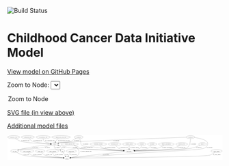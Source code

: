 <link rel='stylesheet' href="assets/style.css">
<link rel='stylesheet' href="https://unpkg.com/leaflet@1.5.1/dist/leaflet.css" integrity="sha512-xwE/Az9zrjBIphAcBb3F6JVqxf46+CDLwfLMHloNu6KEQCAWi6HcDUbeOfBIptF7tcCzusKFjFw2yuvEpDL9wQ==" crossorigin="">
<script type="text/javascript" src="https://code.jquery.com/jquery-3.2.1.min.js"></script>
<script type="text/javascript"  src="https://unpkg.com/leaflet@1.5.1/dist/leaflet.js"></script>
<script type="text/javascript" src="assets/actions.js"></script>

![Build Status](https://github.com/CBIIT/ccdi-model/actions/workflows/model-test-and-deploy.yml/badge.svg)

# Childhood Cancer Data Initiative Model

[View model on GitHub Pages](https://cbiit.github.io/ccdi-model/)



Zoom to Node: <select id="node_select">
  <option value="">Zoom to Node</option>
</select>
<div id="model"></div>

<p>
<a href="./model-desc/ccdi-model.svg">SVG file (in view above)</a>
<p>
<a href="./model-desc">Additional model files</a>
<div id='graph' style='display:off;'>
<svg width="2683pt" height="305pt"
 viewBox="0.00 0.00 2683.24 305.00" xmlns="http://www.w3.org/2000/svg" xmlns:xlink="http://www.w3.org/1999/xlink">
<g id="graph0" class="graph" transform="scale(1 1) rotate(0) translate(4 301)">
<title>Perl</title>
<polygon fill="#ffffff" stroke="transparent" points="-4,4 -4,-301 2679.237,-301 2679.237,4 -4,4"/>
<!-- radiology_file -->
<g id="node1" class="node">
<title>radiology_file</title>
<ellipse fill="none" stroke="#000000" cx="2171.0433" cy="-192" rx="73.387" ry="18"/>
<text text-anchor="middle" x="2171.0433" y="-188.3" font-family="Times,serif" font-size="14.00" fill="#000000">radiology_file</text>
</g>
<!-- participant -->
<g id="node21" class="node">
<title>participant</title>
<ellipse fill="none" stroke="#000000" cx="1515.0433" cy="-105" rx="62.2891" ry="18"/>
<text text-anchor="middle" x="1515.0433" y="-101.3" font-family="Times,serif" font-size="14.00" fill="#000000">participant</text>
</g>
<!-- radiology_file&#45;&gt;participant -->
<g id="edge19" class="edge">
<title>radiology_file&#45;&gt;participant</title>
<path fill="none" stroke="#000000" d="M2145.6566,-175.022C2126.5596,-163.2114 2099.2764,-148.3205 2073.0433,-141 1983.8255,-116.1032 1717.5524,-108.32 1587.7676,-105.9708"/>
<polygon fill="#000000" stroke="#000000" points="1587.5897,-102.4673 1577.53,-105.7917 1587.4672,-109.4662 1587.5897,-102.4673"/>
<text text-anchor="middle" x="2168.0433" y="-144.8" font-family="Times,serif" font-size="14.00" fill="#000000">of_radiology_file</text>
</g>
<!-- study_personnel -->
<g id="node2" class="node">
<title>study_personnel</title>
<ellipse fill="none" stroke="#000000" cx="243.0433" cy="-105" rx="87.1846" ry="18"/>
<text text-anchor="middle" x="243.0433" y="-101.3" font-family="Times,serif" font-size="14.00" fill="#000000">study_personnel</text>
</g>
<!-- study -->
<g id="node10" class="node">
<title>study</title>
<ellipse fill="none" stroke="#000000" cx="741.0433" cy="-18" rx="36.2938" ry="18"/>
<text text-anchor="middle" x="741.0433" y="-14.3" font-family="Times,serif" font-size="14.00" fill="#000000">study</text>
</g>
<!-- study_personnel&#45;&gt;study -->
<g id="edge8" class="edge">
<title>study_personnel&#45;&gt;study</title>
<path fill="none" stroke="#000000" d="M257.7953,-87.0908C268.4871,-75.4856 284.0106,-61.2305 301.0433,-54 336.5899,-38.9103 588.8707,-25.2676 694.6019,-20.1458"/>
<polygon fill="#000000" stroke="#000000" points="694.8428,-23.6384 704.6634,-19.6628 694.507,-16.6465 694.8428,-23.6384"/>
<text text-anchor="middle" x="370.5433" y="-57.8" font-family="Times,serif" font-size="14.00" fill="#000000">of_study_personnel</text>
</g>
<!-- study_arm -->
<g id="node3" class="node">
<title>study_arm</title>
<ellipse fill="none" stroke="#000000" cx="408.0433" cy="-105" rx="59.5901" ry="18"/>
<text text-anchor="middle" x="408.0433" y="-101.3" font-family="Times,serif" font-size="14.00" fill="#000000">study_arm</text>
</g>
<!-- study_arm&#45;&gt;study -->
<g id="edge7" class="edge">
<title>study_arm&#45;&gt;study</title>
<path fill="none" stroke="#000000" d="M423.2274,-87.357C434.1829,-75.8706 449.9958,-61.6481 467.0433,-54 506.6733,-36.2206 627.3111,-25.5824 694.5418,-20.8778"/>
<polygon fill="#000000" stroke="#000000" points="695.1146,-24.3469 704.8528,-20.1735 694.6375,-17.3632 695.1146,-24.3469"/>
<text text-anchor="middle" x="515.5433" y="-57.8" font-family="Times,serif" font-size="14.00" fill="#000000">of_study_arm</text>
</g>
<!-- diagnosis -->
<g id="node4" class="node">
<title>diagnosis</title>
<ellipse fill="none" stroke="#000000" cx="887.0433" cy="-279" rx="54.6905" ry="18"/>
<text text-anchor="middle" x="887.0433" y="-275.3" font-family="Times,serif" font-size="14.00" fill="#000000">diagnosis</text>
</g>
<!-- sample -->
<g id="node8" class="node">
<title>sample</title>
<ellipse fill="none" stroke="#000000" cx="590.0433" cy="-192" rx="44.393" ry="18"/>
<text text-anchor="middle" x="590.0433" y="-188.3" font-family="Times,serif" font-size="14.00" fill="#000000">sample</text>
</g>
<!-- diagnosis&#45;&gt;sample -->
<g id="edge27" class="edge">
<title>diagnosis&#45;&gt;sample</title>
<path fill="none" stroke="#000000" d="M856.3555,-264.077C843.9886,-257.8419 829.6856,-250.3473 817.0433,-243 806.4917,-236.8678 805.4894,-232.2337 794.0433,-228 736.4448,-206.6957 717.273,-221.9929 657.0433,-210 650.2178,-208.6409 643.0603,-206.9784 636.0682,-205.2186"/>
<polygon fill="#000000" stroke="#000000" points="636.5599,-201.7298 626.0004,-202.5947 634.7944,-208.5036 636.5599,-201.7298"/>
<text text-anchor="middle" x="861.5433" y="-231.8" font-family="Times,serif" font-size="14.00" fill="#000000">of_diagnosis</text>
</g>
<!-- diagnosis&#45;&gt;participant -->
<g id="edge28" class="edge">
<title>diagnosis&#45;&gt;participant</title>
<path fill="none" stroke="#000000" d="M897.301,-260.9679C900.3172,-255.3101 903.4893,-248.9791 906.0433,-243 918.7411,-213.2728 904.0105,-194.4524 929.0433,-174 954.7,-153.0378 1044.2506,-160.7245 1077.0433,-156 1117.1806,-150.2173 1126.8557,-146.4223 1167.0433,-141 1262.998,-128.0533 1374.3886,-117.2713 1444.7848,-110.9782"/>
<polygon fill="#000000" stroke="#000000" points="1445.216,-114.4538 1454.867,-110.0826 1444.5965,-107.4812 1445.216,-114.4538"/>
<text text-anchor="middle" x="973.5433" y="-188.3" font-family="Times,serif" font-size="14.00" fill="#000000">of_diagnosis</text>
</g>
<!-- study_funding -->
<g id="node5" class="node">
<title>study_funding</title>
<ellipse fill="none" stroke="#000000" cx="563.0433" cy="-105" rx="77.1866" ry="18"/>
<text text-anchor="middle" x="563.0433" y="-101.3" font-family="Times,serif" font-size="14.00" fill="#000000">study_funding</text>
</g>
<!-- study_funding&#45;&gt;study -->
<g id="edge4" class="edge">
<title>study_funding&#45;&gt;study</title>
<path fill="none" stroke="#000000" d="M563.5289,-86.5687C564.8065,-75.6437 568.254,-62.3451 577.0433,-54 593.7895,-38.0999 652.6241,-28.0917 695.0364,-22.7727"/>
<polygon fill="#000000" stroke="#000000" points="695.6507,-26.224 705.1597,-21.5519 694.8126,-19.2744 695.6507,-26.224"/>
<text text-anchor="middle" x="639.0433" y="-57.8" font-family="Times,serif" font-size="14.00" fill="#000000">of_study_funding</text>
</g>
<!-- pathology_file -->
<g id="node6" class="node">
<title>pathology_file</title>
<ellipse fill="none" stroke="#000000" cx="76.0433" cy="-279" rx="76.0865" ry="18"/>
<text text-anchor="middle" x="76.0433" y="-275.3" font-family="Times,serif" font-size="14.00" fill="#000000">pathology_file</text>
</g>
<!-- pathology_file&#45;&gt;sample -->
<g id="edge3" class="edge">
<title>pathology_file&#45;&gt;sample</title>
<path fill="none" stroke="#000000" d="M98.7566,-261.6361C115.3465,-249.9627 138.8967,-235.4041 162.0433,-228 230.124,-206.2223 436.2717,-196.8727 535.511,-193.5504"/>
<polygon fill="#000000" stroke="#000000" points="535.754,-197.0444 545.6345,-193.22 535.5256,-190.0481 535.754,-197.0444"/>
<text text-anchor="middle" x="223.0433" y="-231.8" font-family="Times,serif" font-size="14.00" fill="#000000">of_pathology_file</text>
</g>
<!-- sequencing_file -->
<g id="node7" class="node">
<title>sequencing_file</title>
<ellipse fill="none" stroke="#000000" cx="253.0433" cy="-279" rx="83.3857" ry="18"/>
<text text-anchor="middle" x="253.0433" y="-275.3" font-family="Times,serif" font-size="14.00" fill="#000000">sequencing_file</text>
</g>
<!-- sequencing_file&#45;&gt;sample -->
<g id="edge32" class="edge">
<title>sequencing_file&#45;&gt;sample</title>
<path fill="none" stroke="#000000" d="M268.3758,-260.8416C279.0976,-249.4394 294.4283,-235.5155 311.0433,-228 350.0357,-210.3623 466.3957,-200.002 535.9201,-195.2211"/>
<polygon fill="#000000" stroke="#000000" points="536.4968,-198.6904 546.24,-194.5287 536.0281,-191.7061 536.4968,-198.6904"/>
<text text-anchor="middle" x="377.5433" y="-231.8" font-family="Times,serif" font-size="14.00" fill="#000000">of_sequencing_file</text>
</g>
<!-- sample&#45;&gt;participant -->
<g id="edge22" class="edge">
<title>sample&#45;&gt;participant</title>
<path fill="none" stroke="#000000" d="M626.8307,-181.8113C636.6272,-179.1818 647.2182,-176.414 657.0433,-174 689.7666,-165.9601 771.6534,-145.536 805.0433,-141 866.9227,-132.5937 1274.7192,-114.9787 1442.8096,-107.9693"/>
<polygon fill="#000000" stroke="#000000" points="1443.2013,-111.4561 1453.047,-107.5432 1442.9101,-104.4622 1443.2013,-111.4561"/>
<text text-anchor="middle" x="841.5433" y="-144.8" font-family="Times,serif" font-size="14.00" fill="#000000">of_sample</text>
</g>
<!-- cell_line -->
<g id="node22" class="node">
<title>cell_line</title>
<ellipse fill="none" stroke="#000000" cx="89.0433" cy="-105" rx="49.2915" ry="18"/>
<text text-anchor="middle" x="89.0433" y="-101.3" font-family="Times,serif" font-size="14.00" fill="#000000">cell_line</text>
</g>
<!-- sample&#45;&gt;cell_line -->
<g id="edge21" class="edge">
<title>sample&#45;&gt;cell_line</title>
<path fill="none" stroke="#000000" d="M554.8538,-181.0821C515.0327,-169.1953 448.0295,-150.6018 389.0433,-141 282.5917,-123.6717 253.004,-143.1128 147.0433,-123 142.9647,-122.2258 138.7686,-121.264 134.5878,-120.1905"/>
<polygon fill="#000000" stroke="#000000" points="135.4933,-116.8096 124.9222,-117.5189 133.6283,-123.5566 135.4933,-116.8096"/>
<text text-anchor="middle" x="498.5433" y="-144.8" font-family="Times,serif" font-size="14.00" fill="#000000">of_sample</text>
</g>
<!-- pdx -->
<g id="node24" class="node">
<title>pdx</title>
<ellipse fill="none" stroke="#000000" cx="686.0433" cy="-105" rx="27.8951" ry="18"/>
<text text-anchor="middle" x="686.0433" y="-101.3" font-family="Times,serif" font-size="14.00" fill="#000000">pdx</text>
</g>
<!-- sample&#45;&gt;pdx -->
<g id="edge23" class="edge">
<title>sample&#45;&gt;pdx</title>
<path fill="none" stroke="#000000" d="M583.5465,-173.7982C581.0012,-163.2275 580.1194,-150.22 587.0433,-141 604.2735,-118.056 622.2675,-133.3135 649.0433,-123 650.8931,-122.2875 652.7766,-121.5179 654.6648,-120.7121"/>
<polygon fill="#000000" stroke="#000000" points="656.3471,-123.7924 664.0104,-116.4764 653.4574,-117.4167 656.3471,-123.7924"/>
<text text-anchor="middle" x="623.5433" y="-144.8" font-family="Times,serif" font-size="14.00" fill="#000000">of_sample</text>
</g>
<!-- survival -->
<g id="node9" class="node">
<title>survival</title>
<ellipse fill="none" stroke="#000000" cx="2431.0433" cy="-192" rx="48.1917" ry="18"/>
<text text-anchor="middle" x="2431.0433" y="-188.3" font-family="Times,serif" font-size="14.00" fill="#000000">survival</text>
</g>
<!-- survival&#45;&gt;participant -->
<g id="edge2" class="edge">
<title>survival&#45;&gt;participant</title>
<path fill="none" stroke="#000000" d="M2401.1,-177.765C2373.8655,-165.5728 2332.214,-148.7883 2294.0433,-141 2160.3738,-113.7265 1754.3924,-107.0837 1587.6814,-105.4916"/>
<polygon fill="#000000" stroke="#000000" points="1587.5612,-101.9905 1577.5294,-105.3981 1587.4967,-108.9902 1587.5612,-101.9905"/>
<text text-anchor="middle" x="2383.5433" y="-144.8" font-family="Times,serif" font-size="14.00" fill="#000000">of_survival</text>
</g>
<!-- clinical_measure_file -->
<g id="node11" class="node">
<title>clinical_measure_file</title>
<ellipse fill="none" stroke="#000000" cx="775.0433" cy="-192" rx="108.5808" ry="18"/>
<text text-anchor="middle" x="775.0433" y="-188.3" font-family="Times,serif" font-size="14.00" fill="#000000">clinical_measure_file</text>
</g>
<!-- clinical_measure_file&#45;&gt;study -->
<g id="edge12" class="edge">
<title>clinical_measure_file&#45;&gt;study</title>
<path fill="none" stroke="#000000" d="M828.8719,-176.3352C839.3351,-171.2455 849.4079,-164.6066 857.0433,-156 887.7591,-121.3769 906.3079,-90.6515 878.0433,-54 866.835,-39.466 822.1213,-29.6417 786.7846,-23.9761"/>
<polygon fill="#000000" stroke="#000000" points="787.0505,-20.4761 776.6355,-22.4194 785.9892,-27.3951 787.0505,-20.4761"/>
<text text-anchor="middle" x="978.0433" y="-101.3" font-family="Times,serif" font-size="14.00" fill="#000000">of_clinical_measure_file</text>
</g>
<!-- clinical_measure_file&#45;&gt;participant -->
<g id="edge11" class="edge">
<title>clinical_measure_file&#45;&gt;participant</title>
<path fill="none" stroke="#000000" d="M829.9895,-176.4684C847.0336,-170.873 865.64,-163.9485 882.0433,-156 893.0258,-150.6782 893.4527,-144.8207 905.0433,-141 954.9043,-124.5637 1292.3826,-112.0212 1442.8663,-107.1782"/>
<polygon fill="#000000" stroke="#000000" points="1443.0542,-110.6741 1452.9373,-106.8567 1442.8307,-103.6777 1443.0542,-110.6741"/>
<text text-anchor="middle" x="991.0433" y="-144.8" font-family="Times,serif" font-size="14.00" fill="#000000">of_clinical_measure_file</text>
</g>
<!-- cytogenomic_file -->
<g id="node12" class="node">
<title>cytogenomic_file</title>
<ellipse fill="none" stroke="#000000" cx="444.0433" cy="-279" rx="89.8845" ry="18"/>
<text text-anchor="middle" x="444.0433" y="-275.3" font-family="Times,serif" font-size="14.00" fill="#000000">cytogenomic_file</text>
</g>
<!-- cytogenomic_file&#45;&gt;sample -->
<g id="edge1" class="edge">
<title>cytogenomic_file&#45;&gt;sample</title>
<path fill="none" stroke="#000000" d="M443.8808,-260.7637C444.7581,-249.912 447.6875,-236.6221 456.0433,-228 467.6655,-216.0073 506.008,-206.4448 538.7165,-200.1982"/>
<polygon fill="#000000" stroke="#000000" points="539.4509,-203.6218 548.6507,-198.367 538.1819,-196.7378 539.4509,-203.6218"/>
<text text-anchor="middle" x="527.5433" y="-231.8" font-family="Times,serif" font-size="14.00" fill="#000000">of_cytogenomic_file</text>
</g>
<!-- publication -->
<g id="node13" class="node">
<title>publication</title>
<ellipse fill="none" stroke="#000000" cx="795.0433" cy="-105" rx="63.0888" ry="18"/>
<text text-anchor="middle" x="795.0433" y="-101.3" font-family="Times,serif" font-size="14.00" fill="#000000">publication</text>
</g>
<!-- publication&#45;&gt;study -->
<g id="edge5" class="edge">
<title>publication&#45;&gt;study</title>
<path fill="none" stroke="#000000" d="M783.8544,-86.9735C776.1506,-74.5619 765.7952,-57.8782 757.1988,-44.0284"/>
<polygon fill="#000000" stroke="#000000" points="760.0967,-42.0603 751.8493,-35.4097 754.1492,-45.7519 760.0967,-42.0603"/>
<text text-anchor="middle" x="823.0433" y="-57.8" font-family="Times,serif" font-size="14.00" fill="#000000">of_publication</text>
</g>
<!-- methylation_array_file -->
<g id="node14" class="node">
<title>methylation_array_file</title>
<ellipse fill="none" stroke="#000000" cx="667.0433" cy="-279" rx="115.8798" ry="18"/>
<text text-anchor="middle" x="667.0433" y="-275.3" font-family="Times,serif" font-size="14.00" fill="#000000">methylation_array_file</text>
</g>
<!-- methylation_array_file&#45;&gt;sample -->
<g id="edge10" class="edge">
<title>methylation_array_file&#45;&gt;sample</title>
<path fill="none" stroke="#000000" d="M632.7195,-261.6115C624.8465,-256.4344 617.0387,-250.1902 611.0433,-243 605.3758,-236.2031 601.0634,-227.6666 597.8663,-219.5326"/>
<polygon fill="#000000" stroke="#000000" points="601.1187,-218.2304 594.5037,-209.9543 594.5139,-220.5492 601.1187,-218.2304"/>
<text text-anchor="middle" x="702.5433" y="-231.8" font-family="Times,serif" font-size="14.00" fill="#000000">of_methylation_array_file</text>
</g>
<!-- treatment_response -->
<g id="node15" class="node">
<title>treatment_response</title>
<ellipse fill="none" stroke="#000000" cx="1132.0433" cy="-192" rx="104.7816" ry="18"/>
<text text-anchor="middle" x="1132.0433" y="-188.3" font-family="Times,serif" font-size="14.00" fill="#000000">treatment_response</text>
</g>
<!-- treatment_response&#45;&gt;participant -->
<g id="edge24" class="edge">
<title>treatment_response&#45;&gt;participant</title>
<path fill="none" stroke="#000000" d="M1149.0163,-174.0124C1160.9953,-162.5293 1178.0599,-148.447 1196.0433,-141 1239.3134,-123.0817 1363.2538,-113.1745 1443.297,-108.4824"/>
<polygon fill="#000000" stroke="#000000" points="1443.5331,-111.9747 1453.3166,-107.9088 1443.1329,-104.9862 1443.5331,-111.9747"/>
<text text-anchor="middle" x="1279.0433" y="-144.8" font-family="Times,serif" font-size="14.00" fill="#000000">of_treatment_response</text>
</g>
<!-- synonym -->
<g id="node16" class="node">
<title>synonym</title>
<ellipse fill="none" stroke="#000000" cx="2280.0433" cy="-279" rx="51.9908" ry="18"/>
<text text-anchor="middle" x="2280.0433" y="-275.3" font-family="Times,serif" font-size="14.00" fill="#000000">synonym</text>
</g>
<!-- synonym&#45;&gt;sample -->
<g id="edge29" class="edge">
<title>synonym&#45;&gt;sample</title>
<path fill="none" stroke="#000000" d="M2228.0123,-277.1102C1959.1206,-267.3031 736.4009,-222.1946 657.0433,-210 649.8409,-208.8932 642.3008,-207.3043 634.9848,-205.5229"/>
<polygon fill="#000000" stroke="#000000" points="635.7572,-202.1076 625.2002,-203.0015 634.0104,-208.8862 635.7572,-202.1076"/>
<text text-anchor="middle" x="1356.5433" y="-231.8" font-family="Times,serif" font-size="14.00" fill="#000000">of_synonym</text>
</g>
<!-- synonym&#45;&gt;study -->
<g id="edge31" class="edge">
<title>synonym&#45;&gt;study</title>
<path fill="none" stroke="#000000" d="M2330.0833,-273.8078C2403.0331,-263.993 2525.9925,-237.6765 2488.0433,-174 2449.3031,-108.9965 2449.2261,-137.3846 1280.0433,-54 1097.865,-41.0073 880.9429,-26.9491 787.5637,-20.9654"/>
<polygon fill="#000000" stroke="#000000" points="787.5301,-17.4562 777.3269,-20.3101 787.0828,-24.4419 787.5301,-17.4562"/>
<text text-anchor="middle" x="2517.5433" y="-144.8" font-family="Times,serif" font-size="14.00" fill="#000000">of_synonym</text>
</g>
<!-- synonym&#45;&gt;participant -->
<g id="edge30" class="edge">
<title>synonym&#45;&gt;participant</title>
<path fill="none" stroke="#000000" d="M2280.3275,-260.969C2279.6926,-229.3168 2273.0468,-164.8557 2231.0433,-141 2203.4044,-125.3027 1763.8525,-111.7316 1587.4596,-106.8908"/>
<polygon fill="#000000" stroke="#000000" points="1587.3285,-103.386 1577.2368,-106.6119 1587.1376,-110.3834 1587.3285,-103.386"/>
<text text-anchor="middle" x="2316.5433" y="-188.3" font-family="Times,serif" font-size="14.00" fill="#000000">of_synonym</text>
</g>
<!-- molecular_test -->
<g id="node17" class="node">
<title>molecular_test</title>
<ellipse fill="none" stroke="#000000" cx="1335.0433" cy="-192" rx="79.8859" ry="18"/>
<text text-anchor="middle" x="1335.0433" y="-188.3" font-family="Times,serif" font-size="14.00" fill="#000000">molecular_test</text>
</g>
<!-- molecular_test&#45;&gt;participant -->
<g id="edge26" class="edge">
<title>molecular_test&#45;&gt;participant</title>
<path fill="none" stroke="#000000" d="M1348.1883,-174.0244C1357.1414,-162.9929 1369.904,-149.4139 1384.0433,-141 1403.9052,-129.1806 1427.7559,-121.1349 1449.6316,-115.7057"/>
<polygon fill="#000000" stroke="#000000" points="1450.5827,-119.0778 1459.5221,-113.3912 1448.9877,-112.2619 1450.5827,-119.0778"/>
<text text-anchor="middle" x="1448.0433" y="-144.8" font-family="Times,serif" font-size="14.00" fill="#000000">of_molecular_test</text>
</g>
<!-- medical_history -->
<g id="node18" class="node">
<title>medical_history</title>
<ellipse fill="none" stroke="#000000" cx="1518.0433" cy="-192" rx="85.2851" ry="18"/>
<text text-anchor="middle" x="1518.0433" y="-188.3" font-family="Times,serif" font-size="14.00" fill="#000000">medical_history</text>
</g>
<!-- medical_history&#45;&gt;participant -->
<g id="edge13" class="edge">
<title>medical_history&#45;&gt;participant</title>
<path fill="none" stroke="#000000" d="M1516.8987,-173.6918C1516.5786,-168.0228 1516.2595,-161.7548 1516.0433,-156 1515.7707,-148.7461 1515.5702,-140.9088 1515.4235,-133.6054"/>
<polygon fill="#000000" stroke="#000000" points="1518.9197,-133.3544 1515.245,-123.4173 1511.9208,-133.4771 1518.9197,-133.3544"/>
<text text-anchor="middle" x="1584.0433" y="-144.8" font-family="Times,serif" font-size="14.00" fill="#000000">of_medical_history</text>
</g>
<!-- study_admin -->
<g id="node19" class="node">
<title>study_admin</title>
<ellipse fill="none" stroke="#000000" cx="2605.0433" cy="-105" rx="70.3881" ry="18"/>
<text text-anchor="middle" x="2605.0433" y="-101.3" font-family="Times,serif" font-size="14.00" fill="#000000">study_admin</text>
</g>
<!-- study_admin&#45;&gt;study -->
<g id="edge25" class="edge">
<title>study_admin&#45;&gt;study</title>
<path fill="none" stroke="#000000" d="M2583.7458,-87.6906C2567.6069,-75.7153 2544.3063,-60.7635 2521.0433,-54 2435.5107,-29.1324 1060.4185,-19.8579 787.8033,-18.2594"/>
<polygon fill="#000000" stroke="#000000" points="787.4933,-14.7577 777.4731,-18.1994 787.4526,-21.7575 787.4933,-14.7577"/>
<text text-anchor="middle" x="2608.5433" y="-57.8" font-family="Times,serif" font-size="14.00" fill="#000000">of_study_admin</text>
</g>
<!-- exposure -->
<g id="node20" class="node">
<title>exposure</title>
<ellipse fill="none" stroke="#000000" cx="1674.0433" cy="-192" rx="53.0913" ry="18"/>
<text text-anchor="middle" x="1674.0433" y="-188.3" font-family="Times,serif" font-size="14.00" fill="#000000">exposure</text>
</g>
<!-- exposure&#45;&gt;participant -->
<g id="edge6" class="edge">
<title>exposure&#45;&gt;participant</title>
<path fill="none" stroke="#000000" d="M1670.4912,-174.032C1667.4087,-163.0035 1661.8402,-149.4251 1652.0433,-141 1640.6938,-131.2398 1609.1576,-122.6214 1579.2004,-116.2659"/>
<polygon fill="#000000" stroke="#000000" points="1579.6326,-112.7817 1569.133,-114.199 1578.2248,-119.6387 1579.6326,-112.7817"/>
<text text-anchor="middle" x="1705.5433" y="-144.8" font-family="Times,serif" font-size="14.00" fill="#000000">of_exposure</text>
</g>
<!-- participant&#45;&gt;study -->
<g id="edge9" class="edge">
<title>participant&#45;&gt;study</title>
<path fill="none" stroke="#000000" d="M1456.8675,-98.4609C1308.9949,-81.8395 920.9918,-38.2268 787.1883,-23.1868"/>
<polygon fill="#000000" stroke="#000000" points="787.2151,-19.6679 776.8867,-22.0289 786.4331,-26.6241 787.2151,-19.6679"/>
<text text-anchor="middle" x="1225.5433" y="-57.8" font-family="Times,serif" font-size="14.00" fill="#000000">of_participant</text>
</g>
<!-- cell_line&#45;&gt;sample -->
<g id="edge14" class="edge">
<title>cell_line&#45;&gt;sample</title>
<path fill="none" stroke="#000000" d="M126.0038,-117.1238C132.9563,-119.2181 140.1935,-121.2737 147.0433,-123 285.4322,-157.877 452.8338,-178.1898 536.6994,-186.9099"/>
<polygon fill="#000000" stroke="#000000" points="536.4442,-190.4019 546.7491,-187.9407 537.1585,-183.4385 536.4442,-190.4019"/>
<text text-anchor="middle" x="344.5433" y="-144.8" font-family="Times,serif" font-size="14.00" fill="#000000">of_cell_line</text>
</g>
<!-- cell_line&#45;&gt;study -->
<g id="edge15" class="edge">
<title>cell_line&#45;&gt;study</title>
<path fill="none" stroke="#000000" d="M114.0162,-89.2811C134.4294,-77.3062 164.4814,-61.6214 193.0433,-54 287.0651,-28.9114 579.5663,-20.9438 694.2433,-18.745"/>
<polygon fill="#000000" stroke="#000000" points="694.5188,-22.2406 704.4521,-18.5556 694.3889,-15.2418 694.5188,-22.2406"/>
<text text-anchor="middle" x="233.5433" y="-57.8" font-family="Times,serif" font-size="14.00" fill="#000000">of_cell_line</text>
</g>
<!-- treatment -->
<g id="node23" class="node">
<title>treatment</title>
<ellipse fill="none" stroke="#000000" cx="1803.0433" cy="-192" rx="57.6901" ry="18"/>
<text text-anchor="middle" x="1803.0433" y="-188.3" font-family="Times,serif" font-size="14.00" fill="#000000">treatment</text>
</g>
<!-- treatment&#45;&gt;participant -->
<g id="edge20" class="edge">
<title>treatment&#45;&gt;participant</title>
<path fill="none" stroke="#000000" d="M1790.2809,-173.9486C1781.2303,-162.5916 1768.0573,-148.6779 1753.0433,-141 1724.51,-126.4086 1644.7356,-116.3791 1585.3623,-110.6828"/>
<polygon fill="#000000" stroke="#000000" points="1585.5595,-107.186 1575.2765,-109.7376 1584.9063,-114.1555 1585.5595,-107.186"/>
<text text-anchor="middle" x="1820.0433" y="-144.8" font-family="Times,serif" font-size="14.00" fill="#000000">of_treatment</text>
</g>
<!-- pdx&#45;&gt;sample -->
<g id="edge17" class="edge">
<title>pdx&#45;&gt;sample</title>
<path fill="none" stroke="#000000" d="M681.7479,-122.8275C678.4109,-133.5253 672.8365,-146.797 664.0433,-156 655.8752,-164.5486 645.2548,-171.3323 634.6212,-176.5988"/>
<polygon fill="#000000" stroke="#000000" points="632.975,-173.5029 625.3344,-180.8427 635.8845,-179.8696 632.975,-173.5029"/>
<text text-anchor="middle" x="699.0433" y="-144.8" font-family="Times,serif" font-size="14.00" fill="#000000">of_pdx</text>
</g>
<!-- pdx&#45;&gt;study -->
<g id="edge16" class="edge">
<title>pdx&#45;&gt;study</title>
<path fill="none" stroke="#000000" d="M694.3211,-87.5765C699.3304,-77.5186 706.0804,-64.7686 713.0433,-54 715.4132,-50.3347 718.0608,-46.5787 720.7565,-42.941"/>
<polygon fill="#000000" stroke="#000000" points="723.7178,-44.831 727.0262,-34.7659 718.1632,-40.571 723.7178,-44.831"/>
<text text-anchor="middle" x="737.0433" y="-57.8" font-family="Times,serif" font-size="14.00" fill="#000000">of_pdx</text>
</g>
<!-- family_relationship -->
<g id="node25" class="node">
<title>family_relationship</title>
<ellipse fill="none" stroke="#000000" cx="1979.0433" cy="-192" rx="100.1823" ry="18"/>
<text text-anchor="middle" x="1979.0433" y="-188.3" font-family="Times,serif" font-size="14.00" fill="#000000">family_relationship</text>
</g>
<!-- family_relationship&#45;&gt;participant -->
<g id="edge18" class="edge">
<title>family_relationship&#45;&gt;participant</title>
<path fill="none" stroke="#000000" d="M1949.389,-174.6135C1928.2673,-163.0876 1898.8138,-148.715 1871.0433,-141 1819.2264,-126.6046 1674.6518,-115.2137 1586.4954,-109.3483"/>
<polygon fill="#000000" stroke="#000000" points="1586.5068,-105.8416 1576.2986,-108.6778 1586.0474,-112.8265 1586.5068,-105.8416"/>
<text text-anchor="middle" x="1989.5433" y="-144.8" font-family="Times,serif" font-size="14.00" fill="#000000">of_family_relationship</text>
</g>
</g>
</svg>
</div>
